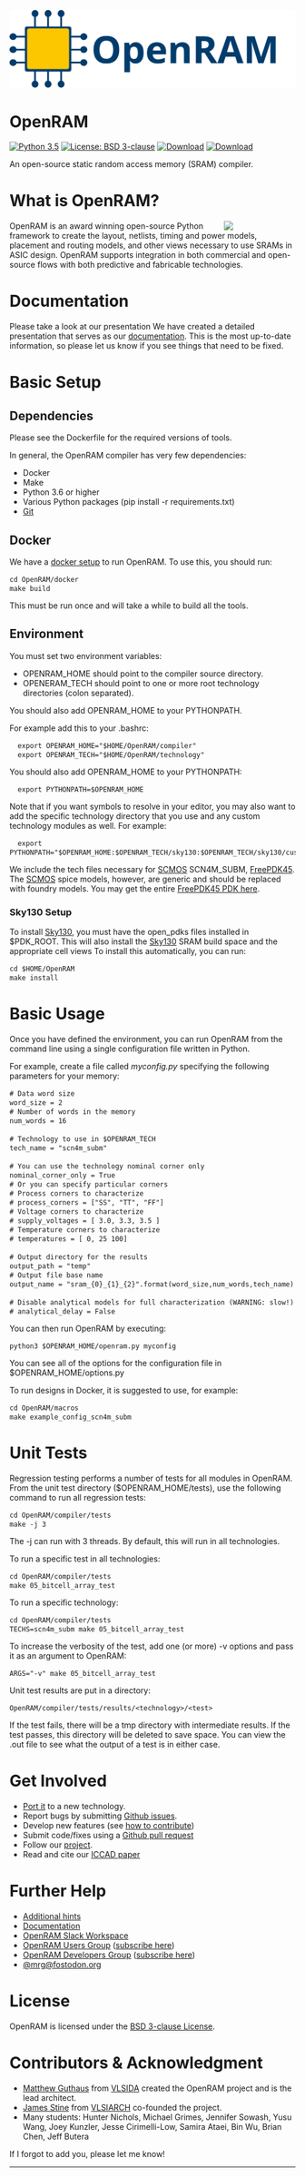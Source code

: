 ![](./images/OpenRAM_logo_yellow_transparent.svg)
# OpenRAM

[![Python 3.5](https://img.shields.io/badge/Python-3.5-green.svg)](https://www.python.org/)
[![License: BSD 3-clause](./images/license_badge.svg)](./LICENSE)
[![Download](./images/download-stable-blue.svg)](https://github.com/VLSIDA/OpenRAM/archive/stable.zip)
[![Download](./images/download-unstable-blue.svg)](https://github.com/VLSIDA/OpenRAM/archive/dev.zip)

An open-source static random access memory (SRAM) compiler.

# What is OpenRAM?
<img align="right" width="25%" src="images/SCMOS_16kb_sram.jpg">

OpenRAM is an award winning open-source Python framework to create the layout,
netlists, timing and power models, placement and routing models, and
other views necessary to use SRAMs in ASIC design. OpenRAM supports
integration in both commercial and open-source flows with both
predictive and fabricable technologies.

# Documentation

Please take a look at our presentation We have created a detailed
presentation that serves as our [documentation][documentation].
This is the most up-to-date information, so please let us know if you see
things that need to be fixed.

# Basic Setup

## Dependencies

Please see the Dockerfile for the required versions of tools.

In general, the OpenRAM compiler has very few dependencies:
+ Docker
+ Make
+ Python 3.6 or higher
+ Various Python packages (pip install -r requirements.txt)
+ [Git]

## Docker

We have a [docker setup](./docker) to run OpenRAM. To use this, you should run:
```
cd OpenRAM/docker
make build
```
This must be run once and will take a while to build all the tools.


## Environment

You must set two environment variables:
+ OPENRAM\_HOME should point to the compiler source directory.
+ OPENERAM\_TECH should point to one or more root technology directories (colon separated).

You should also add OPENRAM\_HOME to your PYTHONPATH.

For example add this to your .bashrc:

```
  export OPENRAM_HOME="$HOME/OpenRAM/compiler"
  export OPENRAM_TECH="$HOME/OpenRAM/technology"
```

You should also add OPENRAM\_HOME to your PYTHONPATH:
```
  export PYTHONPATH=$OPENRAM_HOME
```

Note that if you want symbols to resolve in your editor, you may also want to add the specific technology
directory that you use and any custom technology modules as well. For example:
```
  export PYTHONPATH="$OPENRAM_HOME:$OPENRAM_TECH/sky130:$OPENRAM_TECH/sky130/custom"
```

We include the tech files necessary for [SCMOS] SCN4M_SUBM,
[FreePDK45]. The [SCMOS] spice models, however, are
generic and should be replaced with foundry models. You may get the
entire [FreePDK45 PDK here][FreePDK45].


### Sky130 Setup

To install [Sky130], you must have the open_pdks files installed in $PDK_ROOT. 
This will also install the [Sky130] SRAM build space and the appropriate cell views
To install this automatically, you can run:

```
cd $HOME/OpenRAM
make install
```

# Basic Usage

Once you have defined the environment, you can run OpenRAM from the command line
using a single configuration file written in Python.

For example, create a file called *myconfig.py* specifying the following
parameters for your memory:
```
# Data word size
word_size = 2
# Number of words in the memory
num_words = 16

# Technology to use in $OPENRAM_TECH
tech_name = "scn4m_subm"

# You can use the technology nominal corner only
nominal_corner_only = True
# Or you can specify particular corners
# Process corners to characterize
# process_corners = ["SS", "TT", "FF"]
# Voltage corners to characterize
# supply_voltages = [ 3.0, 3.3, 3.5 ]
# Temperature corners to characterize
# temperatures = [ 0, 25 100]

# Output directory for the results
output_path = "temp"
# Output file base name
output_name = "sram_{0}_{1}_{2}".format(word_size,num_words,tech_name)

# Disable analytical models for full characterization (WARNING: slow!)
# analytical_delay = False

```

You can then run OpenRAM by executing:
```
python3 $OPENRAM_HOME/openram.py myconfig
```
You can see all of the options for the configuration file in
$OPENRAM\_HOME/options.py

To run designs in Docker, it is suggested to use, for example:
```
cd OpenRAM/macros
make example_config_scn4m_subm
```

# Unit Tests

Regression testing  performs a number of tests for all modules in OpenRAM.
From the unit test directory ($OPENRAM\_HOME/tests),
use the following command to run all regression tests:

```
cd OpenRAM/compiler/tests
make -j 3
```
The -j can run with 3 threads. By default, this will run in all technologies.

To run a specific test in all technologies:
```
cd OpenRAM/compiler/tests
make 05_bitcell_array_test
```
To run a specific technology:
```
cd OpenRAM/compiler/tests
TECHS=scn4m_subm make 05_bitcell_array_test
```

To increase the verbosity of the test, add one (or more) -v options and
pass it as an argument to OpenRAM:
```
ARGS="-v" make 05_bitcell_array_test
```

Unit test results are put in a directory:
```
OpenRAM/compiler/tests/results/<technology>/<test>
```
If the test fails, there will be a tmp directory with intermediate results.
If the test passes, this directory will be deleted to save space.
You can view the .out file to see what the output of a test is in either case.

# Get Involved

+ [Port it](./PORTING.md) to a new technology.
+ Report bugs by submitting [Github issues].
+ Develop new features (see [how to contribute](./CONTRIBUTING.md))
+ Submit code/fixes using a [Github pull request]
+ Follow our [project][Github project].
+ Read and cite our [ICCAD paper][OpenRAMpaper]

# Further Help

+ [Additional hints](./HINTS.md)
+ [Documentation][documentation]
+ [OpenRAM Slack Workspace][Slack]
+ [OpenRAM Users Group][user-group] ([subscribe here][user-group-subscribe])
+ [OpenRAM Developers Group][dev-group] ([subscribe here][dev-group-subscribe])
+ <a rel="me" href="https://fosstodon.org/@mrg">@mrg@fostodon.org</a>

# License

OpenRAM is licensed under the [BSD 3-clause License](./LICENSE).

# Contributors & Acknowledgment

- [Matthew Guthaus] from [VLSIDA] created the OpenRAM project and is the lead architect.
- [James Stine] from [VLSIARCH] co-founded the project.
- Many students: Hunter Nichols, Michael Grimes, Jennifer Sowash, Yusu Wang, Joey Kunzler, Jesse Cirimelli-Low, Samira Ataei, Bin Wu, Brian Chen, Jeff Butera

If I forgot to add you, please let me know!

* * *

[Matthew Guthaus]:       https://users.soe.ucsc.edu/~mrg
[James Stine]:           https://ece.okstate.edu/content/stine-james-e-jr-phd
[VLSIDA]:                https://vlsida.soe.ucsc.edu
[VLSIARCH]:              https://vlsiarch.ecen.okstate.edu/
[OpenRAMpaper]:          https://ieeexplore.ieee.org/document/7827670/

[Github issues]:         https://github.com/VLSIDA/OpenRAM/issues
[Github pull request]:   https://github.com/VLSIDA/OpenRAM/pulls
[Github project]:         https://github.com/VLSIDA/OpenRAM

[documentation]:         https://docs.google.com/presentation/d/10InGB33N51I6oBHnqpU7_w9DXlx-qe9zdrlco2Yc5co/edit?usp=sharing
[dev-group]:             mailto:openram-dev-group@ucsc.edu
[user-group]:            mailto:openram-user-group@ucsc.edu
[dev-group-subscribe]:   mailto:openram-dev-group+subscribe@ucsc.edu
[user-group-subscribe]:  mailto:openram-user-group+subscribe@ucsc.edu

[Klayout]:               https://www.klayout.de/
[Magic]:                 http://opencircuitdesign.com/magic/
[Netgen]:                http://opencircuitdesign.com/netgen/
[Qflow]:                 http://opencircuitdesign.com/qflow/history.html
[Ngspice]:               http://ngspice.sourceforge.net/
[Xyce]:                  http://xyce.sandia.gov/
[Git]:                   https://git-scm.com/

[FreePDK45]:             https://www.eda.ncsu.edu/wiki/FreePDK45:Contents
[SCMOS]:                 https://www.mosis.com/files/scmos/scmos.pdf
[Sky130]:                https://github.com/google/skywater-pdk-libs-sky130_fd_bd_sram.git

[Slack]:                 https://join.slack.com/t/openram/shared_invite/zt-onim74ue-zlttW5XI30xvdBlJGJF6JA


